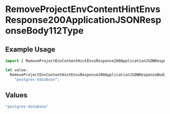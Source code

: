 # RemoveProjectEnvContentHintEnvsResponse200ApplicationJSONResponseBody112Type

## Example Usage

```typescript
import { RemoveProjectEnvContentHintEnvsResponse200ApplicationJSONResponseBody112Type } from "@simplesagar/vercel/models/removeprojectenvop.js";

let value:
  RemoveProjectEnvContentHintEnvsResponse200ApplicationJSONResponseBody112Type =
    "postgres-database";
```

## Values

```typescript
"postgres-database"
```